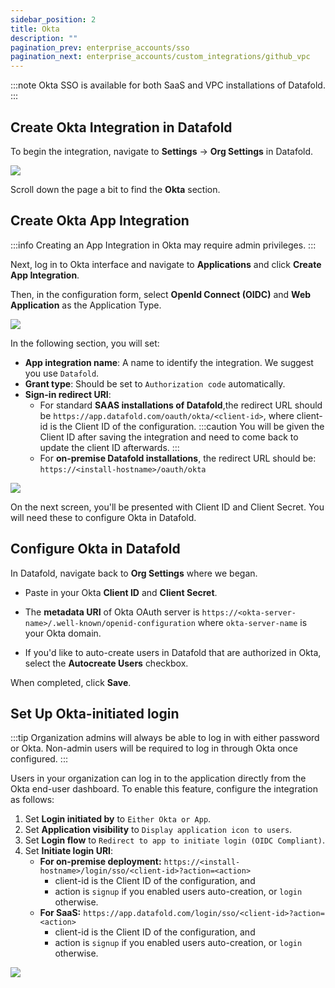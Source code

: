 ```yaml
---
sidebar_position: 2
title: Okta
description: ""
pagination_prev: enterprise_accounts/sso
pagination_next: enterprise_accounts/custom_integrations/github_vpc
---
```

:::note
Okta SSO is available for both SaaS and VPC installations of Datafold.
:::

## Create Okta Integration in Datafold

To begin the integration, navigate to **Settings** &rarr; **Org Settings** in Datafold. 

![](/img/okta_settings.png)

Scroll down the page a bit to find the **Okta** section.

## Create Okta App Integration
:::info
Creating an App Integration in Okta may require admin privileges.
:::

Next, log in to Okta interface and navigate to **Applications** and click **Create App Integration**. 

Then, in the configuration form, select **OpenId Connect (OIDC)** and **Web Application** as the Application Type.

![](/img/okta_create_new_app.png)

In the following section, you will set:
- **App integration name**: A name to identify the integration. We suggest you use `Datafold`.
- **Grant type**: Should be set to `Authorization code` automatically.
- **Sign-in redirect URI**: 
    - For standard **SAAS installations of Datafold**,the redirect URL should be `https://app.datafold.com/oauth/okta/<client-id>`, where client-id is the Client ID of the configuration. 
    :::caution
    You will be given the Client ID after saving the integration and need to come back to update the client ID afterwards.
    :::
    -  For **on-premise Datafold installations**, the redirect URL should be: `https://<install-hostname>/oauth/okta`


![](/img/okta_redirect_uri.png)


On the next screen, you'll be presented with Client ID and Client Secret. You will need these to configure Okta in Datafold.

## Configure Okta in Datafold
In Datafold, navigate back to **Org Settings** where we began. 
- Paste in your Okta **Client ID** and **Client Secret**. 

- The **metadata URI** of Okta OAuth server is `https://<okta-server-name>/.well-known/openid-configuration` where `okta-server-name` is your Okta domain.

- If you'd like to auto-create users in Datafold that are authorized in Okta, select the **Autocreate Users** checkbox.

When completed, click **Save**.

## Set Up Okta-initiated login
:::tip
Organization admins will always be able to log in with either password or Okta. Non-admin users will be required to log in through Okta once configured.
:::

Users in your organization can log in to the application directly from the Okta end-user dashboard. To enable this feature, configure the integration as follows:

1. Set **Login initiated by** to `Either Okta or App`.
2. Set **Application visibility** to `Display application icon to users`.
3. Set **Login flow** to `Redirect to app to initiate login (OIDC Compliant)`.
4. Set **Initiate login URI**:
   * **For on-premise deployment:** `https://<install-hostname>/login/sso/<client-id>?action=<action>`
     * client-id is the Client ID of the configuration, and 
     * action is `signup` if you enabled users auto-creation, or `login` otherwise.
   * **For SaaS:** `https://app.datafold.com/login/sso/<client-id>?action=<action>`
     * client-id is the Client ID of the configuration, and 
     * action is `signup` if you enabled users auto-creation, or `login` otherwise.

![](/img/okta_initiated_login.png)
